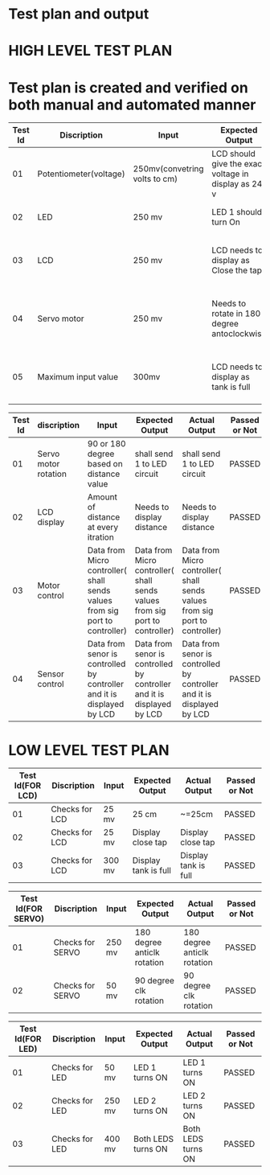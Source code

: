 # Test plan and output
# HIGH LEVEL TEST PLAN
# Test plan is created and verified on both manual and automated manner

| Test Id  | Discription | Input | Expected Output | Actual Output | Passed or Not |
| ------------------------- | ---------------------- | --------------------- | -------------------- | ----------------------| ----------------- |
| 01   |  Potentiometer(voltage)   | 250mv(convetring volts to cm) | LCD should give the exact voltage in display as 24 v  | LCD shows the exact value | PASSED|
| 02  | LED  | 250 mv | LED 1 should turn On  | LED 1 is turned ON  | PASSED |
| 03 | LCD | 250 mv | LCD needs to display as Close the tap | LCD displays the same way | PASSED |
| 04 | Servo motor | 250 mv | Needs to rotate in 180 degree antoclockwise | Servo motor rotates in the same way | PASSED |
| 05 | Maximum input value | 300mv | LCD needs to display as tank is full | LCD displays in the same manner | PASSED |

| Test Id  | discription | Input | Expected Output | Actual Output | Passed or Not |
| ------------------------- | ---------------------- | --------------------- | -------------------- | ----------------------| ----------------- |
| 01 | Servo motor rotation | 90 or 180 degree based on distance value | shall send 1 to LED circuit | shall send 1 to LED circuit | PASSED |
| 02 | LCD display | Amount of distance at every itration | Needs to display distance | Needs to display distance | PASSED |
| 03 | Motor control | Data from Micro controller( shall sends values from sig port to controller) | Data from Micro controller( shall sends values from sig port to controller) |       Data from Micro controller( shall sends values from sig port to controller) | PASSED |
| 04 | Sensor control | Data from senor is controlled by controller and it is displayed by LCD | Data from senor is controlled by controller and it is displayed by LCD | Data from      senor is controlled by controller and it is displayed by LCD | PASSED |

# LOW LEVEL TEST PLAN
| Test Id(FOR LCD)  | Discription | Input | Expected Output | Actual Output | Passed or Not |
| ------------------------- | ---------------------- | --------------------- | -------------------- | ----------------------| ----------------- |
| 01 | Checks for LCD | 25 mv |  25 cm |  ~=25cm | PASSED |
| 02 | Checks for LCD | 25 mv | Display close tap | Display close tap | PASSED |
| 03 | Checks for LCD | 300 mv | Display tank is full | Display tank is full | PASSED | 

| Test Id(FOR SERVO)  | Discription | Input | Expected Output | Actual Output | Passed or Not |
| ------------------------- | ---------------------- | --------------------- | -------------------- | ----------------------| ----------------- |
| 01 | Checks for SERVO | 250 mv | 180 degree anticlk rotation | 180 degree anticlk rotation | PASSED |
| 02 | Checks for SERVO | 50 mv | 90 degree clk rotation | 90 degree clk rotation | PASSED |

| Test Id(FOR LED)  | Discription | Input | Expected Output | Actual Output | Passed or Not |
| ------------------------- | ---------------------- | --------------------- | -------------------- | ----------------------| ----------------- |
| 01 | Checks for LED | 50 mv | LED 1 turns ON | LED 1 turns ON | PASSED |
| 02 | Checks for LED | 250 mv | LED 2 turns ON | LED 2 turns ON | PASSED |
| 03 | Checks for LED | 400 mv | Both LEDS turns ON |  Both LEDS turns ON | PASSED |


